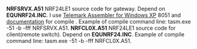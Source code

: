 
**NRFSRVX.A51** NRF24LE1 source code for gateway. Depend on **EQUNRF24.INC**. I use [Telemark Assembler for Windows XP](http://old-dos.ru/index.php?page=files&mode=files&do=show&id=1385) 8051 and [documentation](http://www.cpcalive.com/docs/TASMMAN.HTM) for compile .  Example of compile command line: tasm.exe -51 -b -fff NRFSRVX.A51.
**NRFCL0X.A51** NRF24LE1 source code for client(remote switch). Depend on **EQUNRF24.INC**. Example of compile command line: tasm.exe -51 -b -fff NRFCL0X.A51.
